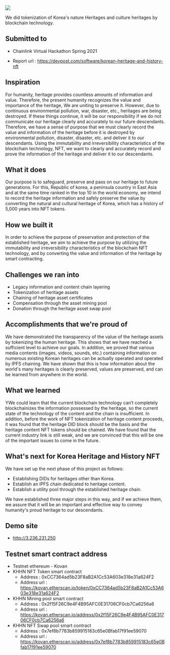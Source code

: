 <img src="http://centerprime.technology/static/images/github/KHHN_background.jpg">

We did tokenization of Korea's nature Heritages and culture heritages by blockchain technology.

## Submitted to

* Chainlink Virtual Hackathon Spring 2021
- Report url : https://devpost.com/software/korean-heritage-and-history-nft

## Inspiration

For humanity, heritage provides countless amounts of information and value. Therefore, the present humanity recognizes the value and importance of the heritage, We are uniting to preserve it. However, due to continuous environmental pollution, war, disaster, etc., heritages are being destroyed. If these things continue, it will be our responsibility if we do not communicate our heritage clearly and accurately to our future descendants. Therefore, we have a sense of purpose that we must clearly record the value and information of the heritage before it is destroyed by environmental pollution, disaster, disaster, etc. and deliver it to our descendants. Using the immutability and irreversibility characteristics of the blockchain technology, NFT, we want to clearly and accurately record and prove the information of the heritage and deliver it to our descendants.

## What it does

Our purpose is to safeguard, preserve and pass on our heritage to future generations. For this, Republic of korea, a peninsula country in East Asia and at the same time ranked in the top 10 in the world economy, we intend to record the heritage information and safely preserve the value by converting the natural and cultural heritage of Korea, which has a history of 5,000 years into NFT tokens.

## How we built it

In order to achieve the purpose of preservation and protection of the established heritage, we aim to achieve the purpose by utilizing the immutability and irreversibility characteristics of the blockchain NFT technology, and by converting the value and information of the heritage by smart contracting.

## Challenges we ran into
* Legacy information and content chain layering
* Tokenization of heritage assets
* Chaining of heritage asset certificates
* Compensation through the asset mining pool
* Donation through the heritage asset swap pool

## Accomplishments that we're proud of

We have demonstrated the transparency of the value of the heritage assets by tokenizing the human heritage. This shows that we have reached a sufficient level to achieve our goals. In addition, we proved that various media contents (images, videos, sounds, etc.) containing information on numerous existing Korean heritages can be actually operated and operated by IPFS chaining. We have shown that this is how information about the world's many heritages is clearly preserved, values are preserved, and can be learned from anywhere in the world.

## What we learned

YWe could learn that the current blockchain technology can’t completely blockchainizes the information possessed by the heritage, so the current state of the technology of the content and the chain is insufficient. In addition, before the work of NFT tokenization of heritage content proceeds, it was found that the heritage DID block should be the basis and the heritage content NFT tokens should be chained. We have found that the current industry link is still weak, and we are convinced that this will be one of the important issues to come in the future.


## What's next for Korea Heritage and History NFT

We have set up the next phase of this project as follows:

* Establishing DIDs for heritages other than Korea.
* Establish an IPFS chain dedicated to heritage content.
* Establish a utility pool through the established heritage chain.

We have established three major steps in this way, and if we achieve them, we assure that it will be an important and effective way to convey humanity's proud heritage to our descendants.

## Demo site
* http://3.236.231.250
## Testnet smart contract address

* Testnet ethereum - Kovan
* KHHN NFT Token smart contract 
  - Address : 0xCC7364ad5b23F8aB2A1Cc53A603e318e31a624F2
  - Address url : https://kovan.etherscan.io/token/0xCC7364ad5b23F8aB2A1Cc53A603e318e31a624F2
* KHHN Mining pool smart contract
  - Address : 0x2f15F26C9e4F4B95AFC0E31706CF0cb7Ca6256a6
  - Address url : https://kovan.etherscan.io/address/0x2f15F26C9e4F4B95AFC0E31706CF0cb7Ca6256a6
* KHHN NFT Swap pool smart contract
  - Address : 0x7ef8b7783b859915183c65e0Bfab17f91ee59070
  - Address url : https://kovan.etherscan.io/address/0x7ef8b7783b859915183c65e0Bfab17f91ee59070  
